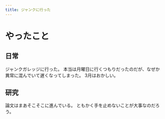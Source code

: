 ```yaml
---
title: ジャンクに行った
---
```


# やったこと

## 日常

ジャンクガレッジに行った。
本当は月曜日に行くつもりだったのだが、なぜか異常に混んでいて遅くなってしまった。
3月はおかしい。

## 研究

論文はまあそこそこに進んでいる。
ともかく手を止めないことが大事なのだろう。
